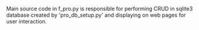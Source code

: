 Main source code in f_pro.py is responsible for performing CRUD in sqlite3 database created by 'pro_db_setup.py' and displaying on web pages for user interaction.
